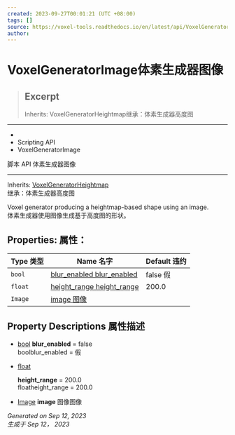 ```yaml
---
created: 2023-09-27T00:01:21 (UTC +08:00)
tags: []
source: https://voxel-tools.readthedocs.io/en/latest/api/VoxelGeneratorImage/
author: 
---
```


# VoxelGeneratorImage体素生成器图像

> ## Excerpt
> Inherits: VoxelGeneratorHeightmap继承：体素生成器高度图

---
-   [](https://voxel-tools.readthedocs.io/en/latest/)
-   Scripting API
-   VoxelGeneratorImage
  
脚本 API 体素生成器图像

___

Inherits: [VoxelGeneratorHeightmap](https://voxel-tools.readthedocs.io/en/latest/api/VoxelGeneratorHeightmap/)  
继承：体素生成器高度图

Voxel generator producing a heightmap-based shape using an image.  
体素生成器使用图像生成基于高度图的形状。

## Properties: 属性：

| Type 类型 | Name 名字 | Default 违约 |
| --- | --- | --- |
| `bool` | [blur\_enabled blur\_enabled](https://voxel-tools.readthedocs.io/en/latest/api/VoxelGeneratorImage/#i_blur_enabled) | false 假 |
| `float` | [height\_range height\_range](https://voxel-tools.readthedocs.io/en/latest/api/VoxelGeneratorImage/#i_height_range) | 200.0 |
| `Image` | [image 图像](https://voxel-tools.readthedocs.io/en/latest/api/VoxelGeneratorImage/#i_image) |  |

## Property Descriptions 属性描述

-   [bool](https://docs.godotengine.org/en/stable/classes/class_bool.html) **blur\_enabled** = false  
    boolblur\_enabled = 假
    
-   [float](https://docs.godotengine.org/en/stable/classes/class_float.html)
    
    **height\_range** = 200.0  
    floatheight\_range = 200.0
-   [Image](https://docs.godotengine.org/en/stable/classes/class_image.html) **image** 图像图像
    

_Generated on Sep 12, 2023  
生成于 Sep 12， 2023_
